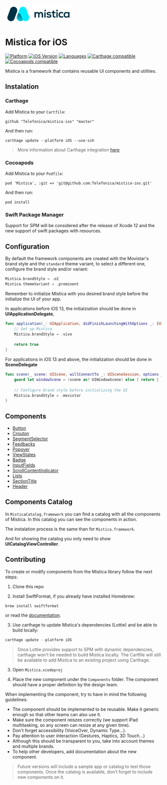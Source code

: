<br>
<img height="64" alt="Mística for iOS" src="./mistica-logo.svg">
<br>

#  Mistica for iOS

[![Platform](https://img.shields.io/badge/platform-iOS-%23989898.svg)](https://github.com/Telefonica/mistica-ios)
[![iOS Version](https://img.shields.io/badge/Support-%3E%3D%20iOS%2011.0-brightgreen.svg)](https://github.com/Telefonica/mistica-ios)
[![Languages](https://img.shields.io/badge/languages-Swift-orange.svg)](https://github.com/Telefonica/mistica-ios)
[![Carthage compatible](https://img.shields.io/badge/Carthage-compatible-59C939.svg?style=flat)](https://github.com/Carthage/Carthage)
[![Cocoapods compatible](https://img.shields.io/badge/CocoaPods-compatible-59C939.svg?style=flat)](https://cocoapods.org/)

Mistica is a framework that contains reusable UI components and utilities.

## Instalation

### Carthage

Add Mistica to your `Cartfile`:

```
github "Telefonica/mistica-ios" "master"
```

And then run:

```
carthage update --platform iOS --use-ssh
```

> More information about Carthage integration [here](https://github.com/Carthage/Carthage#if-youre-building-for-ios-tvos-or-watchos)

### Cocoapods

Add Mistica to your `Podfile`:

```
pod 'Mistica', :git => 'git@github.com:Telefonica/mistica-ios.git'
```

And then run:

```
pod install
```

### Swift Package Manager

Support for SPM will be considered after the release of Xcode 12 and the new support of swift packages with resources.

## Configuration

By default the framework components are created with the Movistar's brand style and the `standard` theme variant, to select a different one, configure the brand style and/or variant:

```swift
Mistica.brandStyle = .o2
Mistica.themeVariant = .prominent
```

Remember to initialize Mistica with you desired brand style before the initialize the UI of your app.

In applications before iOS 13, the initialziation should be done in **UIApplicationDelegate**,

```swift
func application(_: UIApplication, didFinishLaunchingWithOptions _: [UIApplication.LaunchOptionsKey: Any]?) -> Bool {
    // Set up Mistica
    Mistica.brandStyle = .vivo
    
    return true
}
```

For applications in iOS 13 and above, the initialization should be done in **SceneDelegate**

```swift
func scene(_ scene: UIScene, willConnectTo _: UISceneSession, options _: UIScene.ConnectionOptions) {
    guard let windowScene = (scene as? UIWindowScene) else { return }

    // Configure brand style before initializing the UI
    Mistica.brandStyle = .movistar
}
```

## Components

* [Button](./Mistica/Components/Button/)
* [Crouton](./Mistica/Components/Crouton/)
* [SegmentSelector](./Mistica/Components/SegmentSelector/)
* [Feedbacks](./Mistica/Components/Feedback/)
* [Popover](./Mistica/Components/Popover/)
* [ViewStates](./Mistica/Components/ViewStates/)
* [Badge](./Mistica/Components/Badge/)
* [InputFields](./Mistica/Components/InputField/)
* [ScrollContentIndicator](./Mistica/Components/ScrollContentIndicator/)
* [Lists](./Mistica/Components/Lists/)
* [SectionTitle](./Mistica/Components/SectionTitle/)
* [Header](./Mistica/Components/Header/)


## Components Catalog

In `MisticaCatalog.framework` you can find a catalog with all the components of Mistica. In this catalog you can see the components in action.

The instalation process is the same than for `Mistica.framework`.

And for showing the catalog you only need to show **UICatalogViewController**.

## Contributing

To create or modify components from the Mistica library follow the next steps:

1. Clone this repo

2. Install SwiftFormat, if you already have installed Homebrew:
```
brew install swiftformat
```

or read the [documentation](https://github.com/nicklockwood/SwiftFormat#command-line-tool).

3. Use carthage to update Mistica's dependencies (Lottie) and be able to build locally:

```swift
carthage update --platform iOS
```

> Once Lottie provides support to SPM with dynamic dependencies, carthage won't be needed to build Mistica locally. The Cartfile will still be available to add Mistica to an existing project using Carthage.

3. Open `Mistica.xcodeproj`

4. Place the new component under the `Components` folder. The component should have a proper definition by the design team.

When implementing the component, try to have in mind the following guidelines:

* The component should be implemented to be reusable. Make it generic enough so that other teams can also use it.
* Make sure the component reiszes correctly (we support iPad multitasking, so any screen can resize at any given time).
* Don't forget accessibility (VoiceOver, Dynamic Type...).
* Pay attention to user interaction (Gestures, Haptics, 3D Touch...)
* Although this should be transparent to you, take into account themes and multiple brands.
* To help other developers, add documentation about the new component.

> Future versions will include a sample app or catalog to test those components. Once the catalog is available, don't forget to include new components on it.
